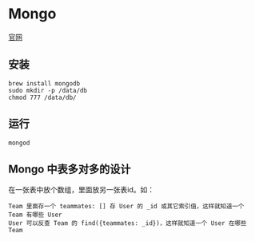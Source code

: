 # Mongo
[官网](https://mongodb.com/)

## 安装
```
brew install mongodb
sudo mkdir -p /data/db
chmod 777 /data/db/
```

## 运行
`mongod`

## Mongo 中表多对多的设计
在一张表中放个数组，里面放另一张表id。如：
```
Team 里面存一个 teammates: [] 存 User 的 _id 或其它索引值，这样就知道一个 Team 有哪些 User 
User 可以反查 Team 的 find({teammates: _id})，这样就知道一个 User 在哪些 Team
```